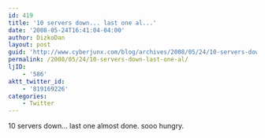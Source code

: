 ```yaml
---
id: 419
title: '10 servers down... last one al...'
date: '2008-05-24T16:41:04-04:00'
author: DizkoDan
layout: post
guid: 'http://www.cyberjunx.com/blog/archives/2008/05/24/10-servers-down-last-one-al/'
permalink: /2008/05/24/10-servers-down-last-one-al/
ljID:
    - '586'
aktt_twitter_id:
    - '819169226'
categories:
    - Twitter
---
```


10 servers down… last one almost done. sooo hungry.